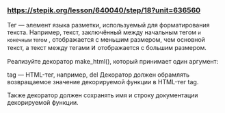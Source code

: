 ### https://stepik.org/lesson/640040/step/18?unit=636560

Тег — элемент языка разметки, используемый для форматирования текста. Например, текст, заключённый между начальным тегом <small> и конечным тегом </small>, отображается с меньшим размером, чем основной текст, а текст между тегами <big> и </big> отображается с большим размером.

Реализуйте декоратор make_html(), который принимает один аргумент:

tag — HTML-тег, например, del
Декоратор должен обрамлять возвращаемое значение декорируемой функции в HTML-тег tag.

Также декоратор должен сохранять имя и строку документации декорируемой функции.
